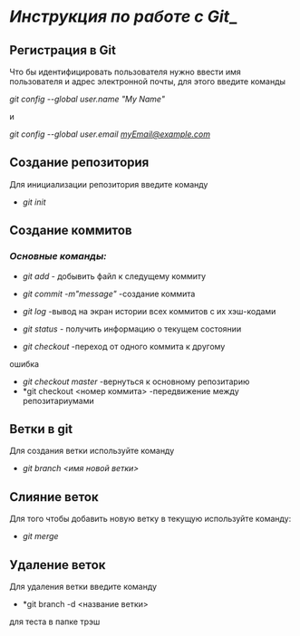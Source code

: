 # *Инструкция по работе с Git*_ 

## Регистрация в Git

Что бы идентифицировать пользователя нужно ввести имя пользователя и адрес электронной почты, для этого введите команды

*git config --global user.name "My Name"*

и

*git config --global user.email myEmail@example.com*

## Создание репозитория
Для инициализации репозитория введите команду 

* *git init*

## Создание коммитов

### _Основные команды:_

* *git add* - добывить файл к следущему коммиту
* *git commit -m"message"* -создание коммита
* *git log* -вывод на экран истории всех коммитов с их хэш-кодами
* *git status* - получить информацию о текущем состоянии

* *git checkout* -переход от одного коммита к другому

ошибка

* *git checkout master* -вернуться к основному репозитарию
* *git checkout <номер коммита> -передвижение между репозитариумами

## Ветки в git

Для создания ветки используйте команду 

* *git branch <имя новой ветки>*

## Слияние веток

Для того чтобы добавить новую ветку в текущую используйте команду:

* *git merge*

## Удаление веток

Для удаления ветки введите команду

* *git branch -d <название ветки>

для теста
в папке трэш

